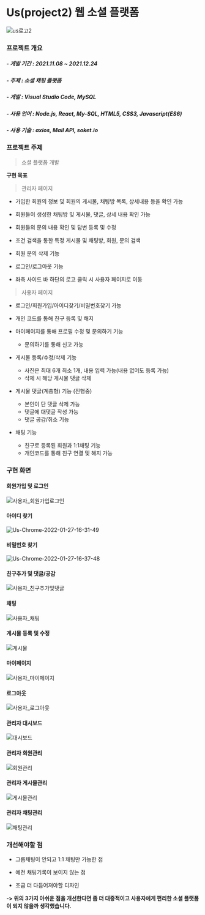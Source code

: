 
# Us(project2) 웹 소셜 플랫폼
![us로고2](https://user-images.githubusercontent.com/86812172/154806427-73bc0cf4-f838-4c8d-a5a9-c15db70facfb.png)

### 프로젝트 개요
##### -  개발 기간  :  2021.11.08 ~ 2021.12.24
##### -  주제  :  소셜 채팅 플랫폼
##### -  개발  :  Visual Studio Code, MySQL
##### -  사용 언어  :  Node.js, React, My-SQL, HTML5, CSS3, Javascript(ES6)
##### -  사용 기술  :  axios, Mail API, soket.io

### 프로젝트 주제
> 소셜 플랫폼 개발

**구현 목표**
> 관리자 페이지
+ 가입한 회원의 정보 및 회원의 게시물, 채팅방 목록, 상세내용 등을 확인 가능

+ 회원들이 생성한 채팅방 및 게시물, 댓글, 상세 내용 확인 가능

+ 회원들의 문의 내용 확인 및 답변 등록 및 수정

+ 조건 검색을 통한 특정 게시물 및 채팅방, 회원, 문의 검색

+ 회원 문의 삭제 기능

+ 로그인/로그아웃 기능

+ 좌측 사이드 바 하단의 로고 클릭 시 사용자 페이지로 이동

> 사용자 페이지
+ 로그인/회원가입/아이디찾기/비밀번호찾기 가능

+ 개인 코드를 통해 친구 등록 및 해지

+ 마이페이지를 통해 프로필 수정 및 문의하기 기능
  +  문의하기를 통해 신고 가능
  
+ 게시물 등록/수정/삭제 기능
  + 사진은 최대 6개 최소 1개, 내용 입력 가능(내용 없어도 등록 가능)
  + 삭제 시 해당 게시물 댓글 삭제
  
+ 게시물 댓글(계층형) 기능 (진행중)
  + 본인이 단 댓글 삭제 가능
  + 댓글에 대댓글 작성 가능
  + 댓글 공감/취소 기능
  
+ 채팅 기능
  + 친구로 등록된 회원과 1:1채팅 기능
  + 개인코드를 통해 친구 연결 및 해지 가능

### 구현 화면
#### 회원가입 및 로그인
![사용자_회원가입로그인](https://user-images.githubusercontent.com/86812172/149651996-9e14e78b-5999-46e4-876c-bd7075aa0c95.gif)
#### 아이디 찾기
![Us-Chrome-2022-01-27-16-31-49](https://user-images.githubusercontent.com/86812172/151313808-a656dcc5-cac0-4703-9663-25158bf0ddd1.gif)
#### 비밀번호 찾기
![Us-Chrome-2022-01-27-16-37-48](https://user-images.githubusercontent.com/86812172/151314250-866e29d3-52d6-4087-82db-f500cceb9089.gif)
#### 친구추가 및 댓글/공감
![사용자_친구추가및댓글](https://user-images.githubusercontent.com/86812172/149652105-220a60ce-b812-4ba9-80d0-06c08c50b708.gif)
#### 채팅
![사용자_채팅](https://user-images.githubusercontent.com/86812172/149652157-c74ce945-ddd8-4976-a334-23b37cb6bdd7.gif)
#### 게시물 등록 및 수정
![게시물](/img/사용자_게시물.gif)
#### 마이페이지
![사용자_마이페이지](https://user-images.githubusercontent.com/86812172/149652186-aeadddaf-20ac-4415-96a2-33ac2070b9f0.gif)
#### 로그아웃
![사용자_로그아웃](https://user-images.githubusercontent.com/86812172/149652071-d02d2ade-3199-45f8-99f1-30a72a206e5d.gif)
#### 관리자 대시보드
![대시보드](/img/관리자_대시보드.gif)
#### 관리자 회원관리
![회원관리](/img/관리자_회원관리.gif)
#### 관리자 게시물관리
![게시물관리](/img/관리자_게시물관리.gif)
#### 관리자 채팅관리
![채팅관리](/img/관리자_채팅관리.gif)

### 개선해야할 점 
+ 그룹채팅이 안되고 1:1 채팅만 가능한 점

+ 예전 채팅기록이 보이지 않는 점

+ 조금 더 다듬어져야할 디자인 

**-> 위의 3가지 아쉬운 점을 개선한다면 좀 더 대중적이고 사용자에게 편리한 소셜 플랫폼이 되지 않을까 생각했습니다.**


